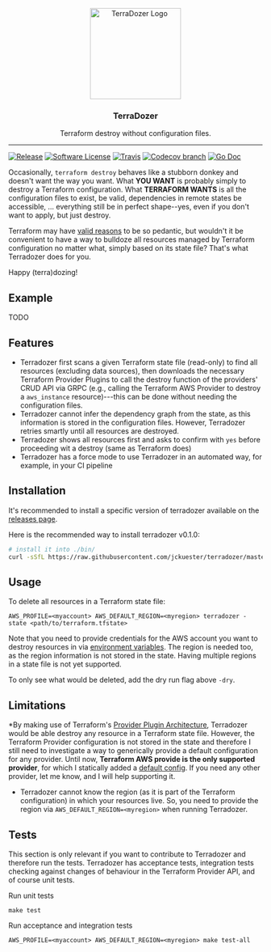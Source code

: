 <p align="center">
  <img alt="TerraDozer Logo" src="https://github.com/jckuester/terradozer/blob/master/img/logo.png" height="180" />
  <h3 align="center">TerraDozer</h3>
  <p align="center">Terraform destroy without configuration files.</p>
</p>

---
[![Release](https://img.shields.io/github/release/terradozer/terradozer.svg?style=for-the-badge)](https://github.com/jckuester/terradozer/releases/latest)
[![Software License](https://img.shields.io/badge/license-MIT-brightgreen.svg?style=for-the-badge)](/LICENSE.md)
[![Travis](https://img.shields.io/travis/jckuester/terradozer/master.svg?style=for-the-badge)](https://travis-ci.org/jckuester/terradozer)
[![Codecov branch](https://img.shields.io/codecov/c/github/jckuester/terradozer/master.svg?style=for-the-badge)](https://codecov.io/gh/jckuester/terradozer)
[![Go Doc](https://img.shields.io/badge/godoc-reference-blue.svg?style=for-the-badge)](http://godoc.org/github.com/jckuester/terradozer)

Occasionally, `terraform destroy` behaves like a stubborn donkey and doesn't want the way you want. What **YOU WANT** is
probably simply to destroy a Terraform configuration. What **TERRAFORM WANTS** is all the configuration files to exist,
be valid, dependencies in remote states be accessible, ... everything still be in perfect shape--yes, even if you don't want to
apply, but just destroy.

Terraform may have [valid reasons](https://github.com/hashicorp/terraform/issues/18994#issuecomment-427082789) to
be so pedantic, but wouldn't it be convenient to have a way to bulldoze all resources managed by Terraform configuration no matter what,
simply based on its state file? That's what Terradozer does for you.

Happy (terra)dozing!

## Example

TODO

## Features

* Terradozer first scans a given Terraform state file (read-only) to find all resources (excluding data sources),
then downloads the necessary Terraform Provider Plugins to call the destroy function of the providers' CRUD API via GRPC
(e.g., calling the Terraform AWS Provider to destroy a `aws_instance` resource)---this can be done without needing the configuration files.
 * Terradozer cannot infer the dependency graph from the state, as this information is stored in the configuration files.
 However, Terradozer retries smartly until all resources are destroyed.
* Terradozer shows all resources first and asks to confirm with `yes` before proceeding wit a destroy (same as Terraform does)
* Terradozer has a force mode to use Terradozer in an automated way, for example, in your CI pipeline

## Installation

It's recommended to install a specific version of terradozer available on the
[releases page](https://github.com/jckuester/terradozer/releases).

Here is the recommended way to install terradozer v0.1.0:

```bash
# install it into ./bin/
curl -sSfL https://raw.githubusercontent.com/jckuester/terradozer/master/install.sh | sh -s v0.1.0
```

## Usage

To delete all resources in a Terraform state file:

    AWS_PROFILE=<myaccount> AWS_DEFAULT_REGION=<myregion> terradozer -state <path/to/terraform.tfstate>

Note that you need to provide credentials for the AWS account you want to destroy resources in
 via [environment variables](https://docs.aws.amazon.com/cli/latest/userguide/cli-configure-envvars.html). The region
 is needed too, as the region information is not stored in the state. Having multiple regions in a state file is not
 yet supported.
 
To only see what would be deleted, add the dry run flag above `-dry`.

## Limitations

*By making use of Terraform's  [Provider Plugin Architecture](https://github.com/hashicorp/go-plugin), Terradozer
would be able destroy any resource in a Terraform state file. However, the Terraform Provider configuration is not stored in
 the state and therefore I still need to investigate a way to generically provide a default configuration for any provider.
Until now, **Terraform AWS provide is the only supported provider**, for which I statically added a
[default config](https://github.com/jckuester/terradozer/blob/master/pkg/provider/config.go#L21).
If you need any other provider, let me know, and I will help supporting it.

* Terradozer cannot know the region (as it is part of the Terraform configuration) in which your resources live. So, you need
to provide the region via `AWS_DEFAULT_REGION=<myregion>` when running Terradozer.

## Tests

This section is only relevant if you want to contribute to Terradozer and therefore run the tests. Terradozer has
acceptance tests, integration tests checking against changes of behaviour in the Terraform Provider API, and of course
 unit tests.

Run unit tests

    make test
    
Run acceptance and integration tests

    AWS_PROFILE=<myaccount> AWS_DEFAULT_REGION=<myregion> make test-all
